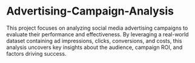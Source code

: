 # Advertising-Campaign-Analysis
This project focuses on analyzing social media advertising campaigns to evaluate their performance and effectiveness. By leveraging a real-world dataset containing ad impressions, clicks, conversions, and costs, this analysis uncovers key insights about the audience, campaign ROI, and factors driving success.
